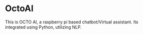 # OctoAI
This is OCTO AI, a raspberry pi based chatbot/Virtual assistant. Its integrated using Python, utilizing NLP. 
